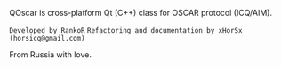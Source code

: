 QOscar  is cross-platform Qt (C++) class for OSCAR protocol (ICQ/AIM).

`Developed by RankoR`
`Refactoring and documentation by xHorSx (horsicq@gmail.com)`

From Russia with love.